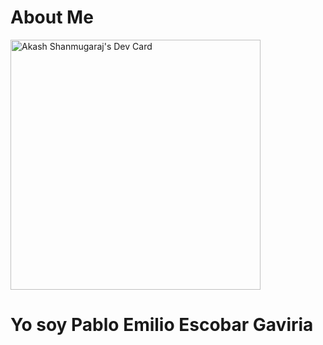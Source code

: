 # About Me
<a href="https://app.daily.dev/akashShanmugarj"><img src="https://api.daily.dev/devcards/0025c9b482b640258c933bac23af8a9b.png?r=jp6" width="400" alt="Akash Shanmugaraj's Dev Card"/></a>
# Yo soy Pablo Emilio Escobar Gaviria
